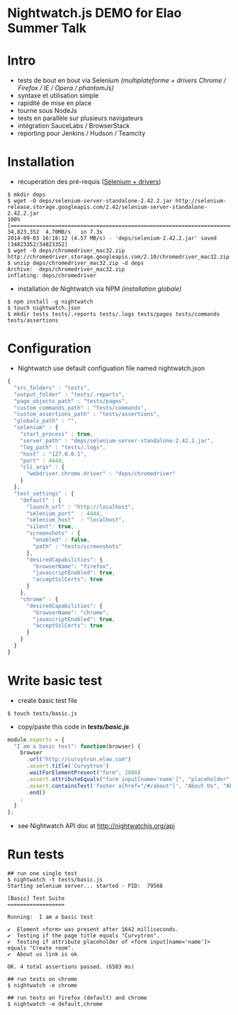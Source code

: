 Nightwatch.js DEMO for Elao Summer Talk
===

>  

# Intro
 - tests de bout en bout via Selenium _(multiplateforme + drivers Chrome / Firefox / IE / Opera / phantomJs)_
 - syntaxe et utilisation simple
 - rapidité de mise en place
 - tourne sous NodeJs
 - tests en parallèle sur plusieurs navigateurs
 - intégration SauceLabs / BrowserStack
 - reporting pour Jenkins / Hudson / Teamcity

>  

# Installation
 - récupération des pré-requis ([Selenium + drivers](http://www.seleniumhq.org/download/))

```
$ mkdir deps
$ wget -O deps/selenium-server-standalone-2.42.2.jar http://selenium-release.storage.googleapis.com/2.42/selenium-server-standalone-2.42.2.jar
100%[=======================================================================>] 34,823,352  4.70MB/s   in 7.3s
2014-09-03 16:18:12 (4.57 MB/s) - 'deps/selenium-2.42.2.jar' saved [34823352/34823352]
$ wget -O deps/chromedriver_mac32.zip http://chromedriver.storage.googleapis.com/2.10/chromedriver_mac32.zip
$ unzip deps/chromedriver_mac32.zip -d deps
Archive:  deps/chromedriver_mac32.zip
inflating: deps/chromedriver
```

 - installation de Nightwatch via NPM _(installation globale)_

```
$ npm install -g nightwatch
$ touch nightwatch.json
$ mkdir tests tests/.reports tests/.logs tests/pages tests/commands tests/assertions
```

>  

# Configuration
 - Nightwatch use default configuation file named nightwatch.json

```js
{
  "src_folders" : "tests",
  "output_folder" : "tests/.reports",
  "page_objects_path" : "tests/pages",
  "custom_commands_path" : "tests/commands",
  "custom_assertions_path" : "tests/assertions",
  "globals_path" : "",
  "selenium" : {
    "start_process" : true,
    "server_path" : "deps/selenium-server-standalone-2.42.2.jar",
    "log_path" : "tests/.logs",
    "host" : "127.0.0.1",
    "port" : 4444,
    "cli_args" : {
      "webdriver.chrome.driver" : "deps/chromedriver"
    }
  },
  "test_settings" : {
    "default" : {
      "launch_url" : "http://localhost",
      "selenium_port"  : 4444,
      "selenium_host"  : "localhost",
      "silent": true,
      "screenshots" : {
        "enabled" : false,
        "path" : "tests/screenshots"
      },
      "desiredCapabilities": {
        "browserName": "firefox",
        "javascriptEnabled": true,
        "acceptSslCerts": true
      }
    },
    "chrome" : {
      "desiredCapabilities": {
        "browserName": "chrome",
        "javascriptEnabled": true,
        "acceptSslCerts": true
      }
    }
  }
}
```

>  

# Write basic test
 - create basic test file

```
$ touch tests/basic.js
```

 - copy/paste this code in ___tests/basic.js___

```js
module.exports = {
  "I am a basic test": function(browser) {
    browser
      .url("http://curvytron.elao.com")
      .assert.title('Curvytron')
      .waitForElementPresent("form", 2000)
      .assert.attributeEquals("form input[name='name']", "placeholder", "Create room")
      .assert.containsText('footer a[href="/#/about"]', "About Us", "About us link is ok")
      .end()
    ;
  }
};
```

 - see Nightwatch API doc at http://nightwatchjs.org/api

>  

# Run tests

```
## run one single test
$ nightwatch -t tests/basic.js
Starting selenium server... started - PID:  79568

[Basic] Test Suite
==================

Running:  I am a basic test

✔  Element <form> was present after 1642 milliseconds.
✔  Testing if the page title equals "Curvytron".
✔  Testing if attribute placeholder of <form input[name='name']> equals "Create room".
✔  About us link is ok

OK. 4 total assertions passed. (6503 ms)

## run tests on chrome
$ nightwatch -e chrome

## run tests on firefox (default) and chrome
$ nightwatch -e default,chrome
```
